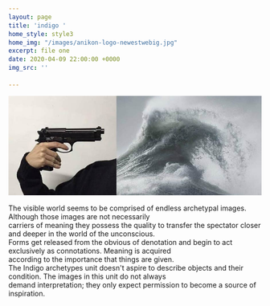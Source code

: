 ```yaml
---
layout: page
title: 'indigo '
home_style: style3
home_img: "/images/anikon-logo-newestwebig.jpg"
excerpt: file one
date: 2020-04-09 22:00:00 +0000
img_src: ''

---
```

![](/images/189389501_1498067003700012_4520216619615518720_o.jpg)

The visible world seems to be comprised of endless archetypal images. Although those images are not necessarily   
carriers of meaning they possess the quality to transfer the spectator closer and deeper in the world of the unconscious.  
Forms get released from the obvious of denotation and begin to act exclusively as connotations. Meaning is acquired   
according to the importance that things are given.  
The Indigo archetypes unit doesn't aspire to describe objects and their condition. The images in this unit do not always   
demand interpretation; they only expect permission to become a source of inspiration.